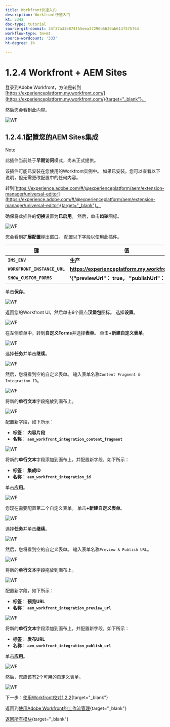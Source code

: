 ```yaml
---
title: Workfront快速入门
description: Workfront快速入门
kt: 5342
doc-type: tutorial
source-git-commit: 34f37a33e874f55eea37290b5626ab613f575764
workflow-type: tm+mt
source-wordcount: '333'
ht-degree: 1%

---
```


# 1.2.4 Workfront + AEM Sites

登录到Adobe Workfront，方法是转到[https://experienceplatform.my.workfront.com/](https://experienceplatform.my.workfront.com/){target="_blank"}。

然后您会看到此内容。

![WF](./images/wfb1.png)

## 1.2.4.1配置您的AEM Sites集成

>[!NOTE]
>
>此插件当前处于&#x200B;**早期访问**&#x200B;模式，尚未正式提供。
>
>该插件可能已安装在您使用的Workfront实例中。 如果已安装，您可以查看以下说明，但无需更改配置中的任何内容。

转到[https://experience.adobe.com/#/@experienceplatform/aem/extension-manager/universal-editor](https://experience.adobe.com/#/@experienceplatform/aem/extension-manager/universal-editor){target="_blank"}。

确保将此插件的&#x200B;**切换**&#x200B;设置为&#x200B;**已启用**。 然后，单击&#x200B;**齿轮**&#x200B;图标。

![WF](./images/wfb8.png)

您会看到&#x200B;**扩展配置**&#x200B;弹出窗口。 配置以下字段以使用此插件。

| 键 | 值 |
| --------------- | ------------------------------ | 
| **`IMS_ENV`** | **生产** |
| **`WORKFRONT_INSTANCE_URL`** | **https://experienceplatform.my.workfront.com** |
| **`SHOW_CUSTOM_FORMS`** | **&#39;{&quot;previewUrl&quot;： true， &quot;publishUrl&quot;： true}&#39;** |

单击&#x200B;**保存**。

![WF](./images/wfb8.png)

返回您的Workfront UI，然后单击9个圆点&#x200B;**汉堡包**&#x200B;图标。 选择&#x200B;**设置**。

![WF](./images/wfb9.png)

在左侧菜单中，转到&#x200B;**自定义Forms**&#x200B;并选择&#x200B;**表单**。 单击&#x200B;**+新建自定义表单**。

![WF](./images/wfb10.png)

选择&#x200B;**任务**&#x200B;并单击&#x200B;**继续**。

![WF](./images/wfb11.png)

然后，您将看到空的自定义表单。 输入表单名称`Content Fragment & Integration ID`。

![WF](./images/wfb12.png)

将新的&#x200B;**单行文本**&#x200B;字段拖放到画布上。

![WF](./images/wfb13.png)

配置新字段，如下所示：

- **标签**： **内容片段**
- **名称**： **`aem_workfront_integration_content_fragment`**

![WF](./images/wfb14.png)

将新的&#x200B;**单行文本**&#x200B;字段添加到画布上，并配置新字段，如下所示：

- **标签**： **集成ID**
- **名称**： **`aem_workfront_integration_id`**

单击&#x200B;**应用**。

![WF](./images/wfb15.png)

您现在需要配置第二个自定义表单。 单击&#x200B;**+新建自定义表单**。

![WF](./images/wfb10.png)

选择&#x200B;**任务**&#x200B;并单击&#x200B;**继续**。

![WF](./images/wfb11.png)

然后，您将看到空的自定义表单。 输入表单名称`Preview & Publish URL`。

![WF](./images/wfb16.png)

将新的&#x200B;**单行文本**&#x200B;字段拖放到画布上。

![WF](./images/wfb17.png)

配置新字段，如下所示：

- **标签**： **预览URL**
- **名称**： **`aem_workfront_integration_preview_url`**

![WF](./images/wfb18.png)

将新的&#x200B;**单行文本**&#x200B;字段添加到画布上，并配置新字段，如下所示：

- **标签**： **发布URL**
- **名称**： **`aem_workfront_integration_publish_url`**

单击&#x200B;**应用**。

![WF](./images/wfb19.png)

然后，您应该有2个可用的自定义表单。

![WF](./images/wfb20.png)

下一步：[使用Workfront校对1.2.2](./ex2.md){target="_blank"}

返回到[使用Adobe Workfront的工作流管理](./workfront.md){target="_blank"}

[返回所有模块](./../../../overview.md){target="_blank"}

